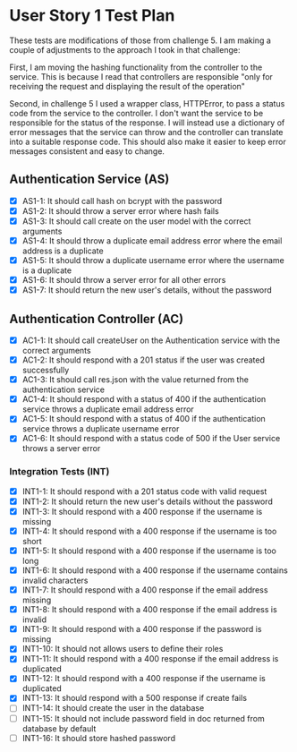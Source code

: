 # User Story 1 Test Plan

These tests are modifications of those from challenge 5. I am making a couple of adjustments to the approach I took in that challenge:

First, I am moving the hashing functionality from the controller to the service. This is because I read that controllers are responsible "only for receiving the request and displaying the result of the operation"

Second, in challenge 5 I used a wrapper class, HTTPError, to pass a status code from the service to the controller. I don't want the service to be responsible for the status of the response. I will instead use a dictionary of error messages that the service can throw and the controller can translate into a suitable response code. This should also make it easier to keep error messages consistent and easy to change.

## Authentication Service (AS)

- [x] AS1-1: It should call hash on bcrypt with the password
- [x] AS1-2: It should throw a server error where hash fails
- [x] AS1-3: It should call create on the user model with the correct arguments
- [x] AS1-4: It should throw a duplicate email address error where the email address is a duplicate
- [x] AS1-5: It should throw a duplicate username error where the username is a duplicate
- [x] AS1-6: It should throw a server error for all other errors
- [x] AS1-7: It should return the new user's details, without the password

## Authentication Controller (AC)

- [x] AC1-1: It should call createUser on the Authentication service with the correct arguments
- [x] AC1-2: It should respond with a 201 status if the user was created successfully
- [x] AC1-3: It should call res.json with the value returned from the authentication service
- [x] AC1-4: It should respond with a status of 400 if the authentication service throws a duplicate email address error
- [x] AC1-5: It should respond with a status of 400 if the authentication service throws a duplicate username error
- [x] AC1-6: It should respond with a status code of 500 if the User service throws a server error

### Integration Tests (INT)

- [x] INT1-1: It should respond with a 201 status code with valid request
- [x] INT1-2: It should return the new user's details without the password
- [x] INT1-3: It should respond with a 400 response if the username is missing
- [x] INT1-4: It should respond with a 400 response if the username is too short
- [x] INT1-5: It should respond with a 400 response if the username is too long
- [x] INT1-6: It should respond with a 400 response if the username contains invalid characters
- [x] INT1-7: It should respond with a 400 response if the email address missing
- [x] INT1-8: It should respond with a 400 response if the email address is invalid
- [x] INT1-9: It should respond with a 400 response if the password is missing
- [x] INT1-10: It should not allows users to define their roles
- [x] INT1-11: It should respond with a 400 response if the email address is duplicated
- [x] INT1-12: It should respond with a 400 response if the username is duplicated
- [x] INT1-13: It should respond with a 500 response if create fails
- [ ] INT1-14: It should create the user in the database
- [ ] INT1-15: It should not include password field in doc returned from database by default
- [ ] INT1-16: It should store hashed password
